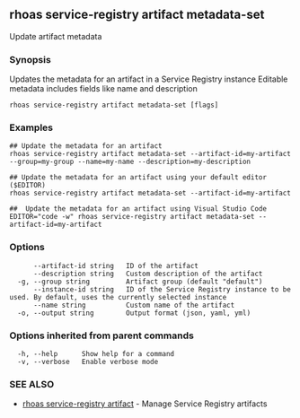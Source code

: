 ## rhoas service-registry artifact metadata-set

Update artifact metadata

### Synopsis

Updates the metadata for an artifact in a Service Registry instance
Editable metadata includes fields like name and description


```
rhoas service-registry artifact metadata-set [flags]
```

### Examples

```
## Update the metadata for an artifact
rhoas service-registry artifact metadata-set --artifact-id=my-artifact --group=my-group --name=my-name --description=my-description

## Update the metadata for an artifact using your default editor ($EDITOR)
rhoas service-registry artifact metadata-set --artifact-id=my-artifact

##  Update the metadata for an artifact using Visual Studio Code
EDITOR="code -w" rhoas service-registry artifact metadata-set --artifact-id=my-artifact

```

### Options

```
      --artifact-id string   ID of the artifact
      --description string   Custom description of the artifact
  -g, --group string         Artifact group (default "default")
      --instance-id string   ID of the Service Registry instance to be used. By default, uses the currently selected instance
      --name string          Custom name of the artifact
  -o, --output string        Output format (json, yaml, yml)
```

### Options inherited from parent commands

```
  -h, --help      Show help for a command
  -v, --verbose   Enable verbose mode
```

### SEE ALSO

* [rhoas service-registry artifact](rhoas_service-registry_artifact.md)	 - Manage Service Registry artifacts

